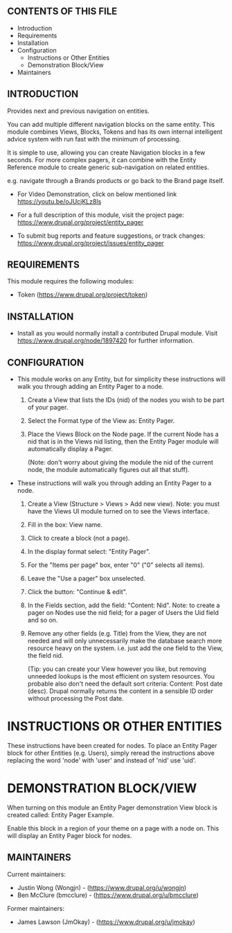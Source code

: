 CONTENTS OF THIS FILE
---------------------

 * Introduction
 * Requirements
 * Installation
 * Configuration
   - Instructions or Other Entities
   - Demonstration Block/View
 * Maintainers


INTRODUCTION
------------

Provides next and previous navigation on entities.

You can add multiple different navigation blocks on the same entity. This module
combines Views, Blocks, Tokens and has its own internal intelligent advice
system with run fast with the minimum of processing.

It is simple to use, allowing you can create Navigation blocks in a few seconds.
For more complex pagers, it can combine with the Entity Reference module to
create generic sub-navigation on related entities.

e.g. navigate through a Brands products or go back to the Brand page itself.

 * For Video Demonstration, click on below mentioned link
   https://youtu.be/oJUcjKLz8ls

 * For a full description of this module, visit the project page:
   https://www.drupal.org/project/entity_pager

 * To submit bug reports and feature suggestions, or track changes:
   https://www.drupal.org/project/issues/entity_pager


REQUIREMENTS
------------

This module requires the following modules:

 * Token (https://www.drupal.org/project/token)


INSTALLATION
------------

 * Install as you would normally install a contributed Drupal module. Visit
   https://www.drupal.org/node/1897420 for further information.


CONFIGURATION
-------------

 * This module works on any Entity, but for simplicity these instructions will
   walk you through adding an Entity Pager to a node.

    1. Create a View that lists the IDs (nid) of the nodes you wish to be
       part of your pager.

    2. Select the Format type of the View as: Entity Pager.

    3. Place the Views Block on the Node page. If the current Node has a nid
       that is in the Views nid listing, then the Entity Pager module will
       automatically display a Pager.

       (Note: don't worry about giving the module the nid of the current node,
       the module automatically figures out all that stuff).

 * These instructions will walk you through adding an Entity Pager to a node.

    1. Create a View (Structure > Views > Add new view). Note: you must have the
       Views UI module turned on to see the Views interface.

    2. Fill in the box: View name.

    3. Click to create a block (not a page).

    4. In the display format select: "Entity Pager".

    5. For the "Items per page" box, enter "0" ("0" selects all items).

    6. Leave the "Use a pager" box unselected.

    7. Click the button: "Continue & edit".

    8. In the Fields section, add the field: "Content: Nid". Note: to create a
       pager on Nodes use the nid field; for a pager of Users the Uid field and
       so on.

    9. Remove any other fields (e.g. Title) from the View, they are not needed
       and will only unnecessarily make the database search more resource heavy
       on the system. i.e. just add the one field to the View, the field nid.

       (Tip: you can create your View however you like, but removing unneeded
       lookups is the most efficient on system resources. You probable also
       don't need the default sort criteria: Content: Post date (desc). Drupal
       normally returns the content in a sensible ID order without processing
       the Post date.


INSTRUCTIONS OR OTHER ENTITIES
==============================

These instructions have been created for nodes. To place an Entity Pager block
for other Entities (e.g. Users), simply reread the instructions above replacing
the word 'node' with 'user' and instead of 'nid' use 'uid'.


DEMONSTRATION BLOCK/VIEW
========================

When turning on this module an Entity Pager demonstration View block is created
called: Entity Pager Example.

Enable this block in a region of your theme on a page with a node on. This will
display an Entity Pager block for nodes.


MAINTAINERS
-----------

Current maintainers:
 * Justin Wong (Wongjn) - (https://www.drupal.org/u/wongjn)
 * Ben McClure (bmcclure) - (https://www.drupal.org/u/bmcclure)

Former maintainers:
 * James Lawson (JmOkay) - (https://www.drupal.org/u/jmokay)
